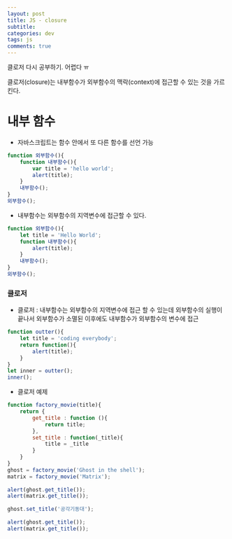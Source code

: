 ```yaml
---  
layout: post
title: JS - closure
subtitle:
categories: dev
tags: js
comments: true
---
```


클로저 다시 공부하기. 어렵다 ㅠ

클로저(closure)는 내부함수가 외부함수의 맥락(context)에 접근할 수 있는 것을 가르킨다. 

# 내부 함수
- 자바스크립트는 함수 안에서 또 다른 함수를 선언 가능

```javascript
function 외부함수(){
    function 내부함수(){
        var title = 'hello world'; 
        alert(title);
    }
    내부함수();
}
외부함수();
```

- 내부함수는 외부함수의 지역변수에 접근할 수 있다.

```javascript
function 외부함수(){
    let title = 'Hello World';  
    function 내부함수(){
        alert(title);
    }
    내부함수();
}
외부함수();
```

### 클로저

- 클로저 : 내부함수는 외부함수의 지역변수에 접근 할 수 있는데 외부함수의 실행이 끝나서 외부함수가 소멸된 이후에도 내부함수가 외부함수의 변수에 접근

```javascript
function outter(){
    let title = 'coding everybody';  
    return function(){        
        alert(title);
    }
}
let inner = outter();
inner();
```
- 클로저 예제

```javascript
function factory_movie(title){
    return {
        get_title : function (){
            return title;
        },
        set_title : function(_title){
            title = _title
        }
    }
}
ghost = factory_movie('Ghost in the shell');
matrix = factory_movie('Matrix');
 
alert(ghost.get_title());
alert(matrix.get_title());
 
ghost.set_title('공각기동대');
 
alert(ghost.get_title());
alert(matrix.get_title());
```

```javascript

```

```javascript

```

```javascript

```

```javascript

```